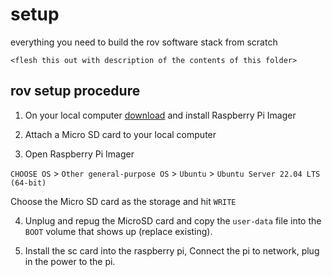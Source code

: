 # setup

everything you need to build the rov software stack from scratch

`<flesh this out with description of the contents of this folder>`

## rov setup procedure

1) On your local computer [download](https://www.raspberrypi.com/software/) and install Raspberry Pi Imager

2) Attach a Micro SD card to your local computer

3) Open Raspberry Pi Imager

`CHOOSE OS` > `Other general-purpose OS` > `Ubuntu` > `Ubuntu Server 22.04 LTS (64-bit)`

Choose the Micro SD card as the storage and hit `WRITE`

4) Unplug and repug the MicroSD card and copy the `user-data` file into the `BOOT` volume that shows up (replace existing).

5) Install the sc card into the raspberry pi, Connect the pi to network, plug in the power to the pi.